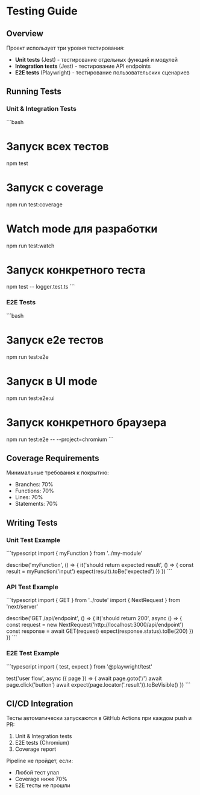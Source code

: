 # Testing Guide

## Overview

Проект использует три уровня тестирования:
- **Unit tests** (Jest) - тестирование отдельных функций и модулей
- **Integration tests** (Jest) - тестирование API endpoints
- **E2E tests** (Playwright) - тестирование пользовательских сценариев

## Running Tests

### Unit & Integration Tests
\`\`\`bash
# Запуск всех тестов
npm test

# Запуск с coverage
npm run test:coverage

# Watch mode для разработки
npm run test:watch

# Запуск конкретного теста
npm test -- logger.test.ts
\`\`\`

### E2E Tests
\`\`\`bash
# Запуск e2e тестов
npm run test:e2e

# Запуск в UI mode
npm run test:e2e:ui

# Запуск конкретного браузера
npm run test:e2e -- --project=chromium
\`\`\`

## Coverage Requirements

Минимальные требования к покрытию:
- Branches: 70%
- Functions: 70%
- Lines: 70%
- Statements: 70%

## Writing Tests

### Unit Test Example
\`\`\`typescript
import { myFunction } from '../my-module'

describe('myFunction', () => {
  it('should return expected result', () => {
    const result = myFunction('input')
    expect(result).toBe('expected')
  })
})
\`\`\`

### API Test Example
\`\`\`typescript
import { GET } from '../route'
import { NextRequest } from 'next/server'

describe('GET /api/endpoint', () => {
  it('should return 200', async () => {
    const request = new NextRequest('http://localhost:3000/api/endpoint')
    const response = await GET(request)
    expect(response.status).toBe(200)
  })
})
\`\`\`

### E2E Test Example
\`\`\`typescript
import { test, expect } from '@playwright/test'

test('user flow', async ({ page }) => {
  await page.goto('/')
  await page.click('button')
  await expect(page.locator('.result')).toBeVisible()
})
\`\`\`

## CI/CD Integration

Тесты автоматически запускаются в GitHub Actions при каждом push и PR:
1. Unit & Integration tests
2. E2E tests (Chromium)
3. Coverage report

Pipeline не пройдет, если:
- Любой тест упал
- Coverage ниже 70%
- E2E тесты не прошли
